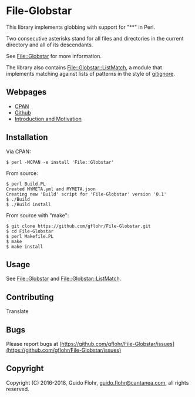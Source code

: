 # File-Globstar

This library implements globbing with support for "**" in Perl.

Two consecutive asterisks stand for all files and directories in the
current directory and all of its descendants.

See [File::Globstar](https://github.com/gflohr/File-Globstar/blob/master/lib/File/Globstar.pod) for more information.

The library also contains [File::Globstar::ListMatch](https://github.com/gflohr/File-Globstar/blob/master/lib/File/Globstar/ListMatch.pod), a module that implements matching against lists of patterns in the style of [gitignore](https://git-scm.com/docs/gitignore).

## Webpages

- [CPAN](http://cpan.org/~guido/File-Globstar/)
- [Github](https://github.com/gflohr/File-Globstar/)
- [Introduction and Motivation](http://www.guido-flohr.net/globstar-for-perl/)

## Installation

Via CPAN:

```
$ perl -MCPAN -e install 'File::Globstar'
```

From source:

```
$ perl Build.PL
Created MYMETA.yml and MYMETA.json
Creating new 'Build' script for 'File-Globstar' version '0.1'
$ ./Build
$ ./Build install
```

From source with "make":

```
$ git clone https://github.com/gflohr/File-Globstar.git
$ cd File-Globstar
$ perl Makefile.PL
$ make
$ make install
```

## Usage

See [File::Globstar](lib/File/Globstar.pod) and [File::Globstar::ListMatch](lib/File/Globstar/ListMatch.pod).

## Contributing

Translate

## Bugs

Please report bugs at
[https://github.com/gflohr/File-Globstar/issues](https://github.com/gflohr/File-Globstar/issues)

## Copyright

Copyright (C) 2016-2018, Guido Flohr, <guido.flohr@cantanea.com>,
all rights reserved.

